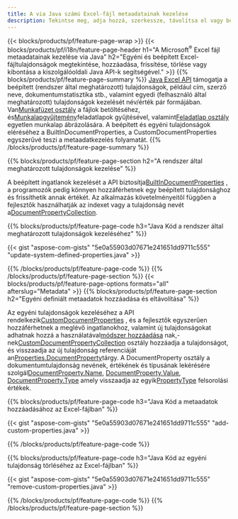 ```yaml
---
title: A via Java számú Excel-fájl metaadatainak kezelése
description: Tekintse meg, adja hozzá, szerkessze, távolítsa el vagy bontsa ki az Excel-fájlok metaadatait mindössze néhány sornyi Java kóddal
---
```

{{< blocks/products/pf/feature-page-wrap >}}
{{< blocks/products/pf/i18n/feature-page-header h1="A Microsoft<sup>&reg;</sup> Excel fájl metaadatainak kezelése via Java" h2="Egyéni és beépített Excel-fájltulajdonságok megtekintése, hozzáadása, frissítése, törlése vagy kibontása a kiszolgálóoldali Java API-k segítségével." >}}
{{% blocks/products/pf/feature-page-summary %}}
[Java Excel API](/cells/hu/java/) támogatja a beépített (rendszer által meghatározott) tulajdonságok, például cím, szerző neve, dokumentumstatisztika stb., valamint egyedi (felhasználó által meghatározott) tulajdonságok kezelését név/érték pár formájában. Van[Munkafüzet osztály](https://reference.aspose.com/cells/java/com.aspose.cells/Workbook) a fájlok betöltéséhez, és[Munkalapgyűjtemény](https://reference.aspose.com/cells/java/com.aspose.cells/WorksheetCollection)feladatlapok gyűjtésével, valamint[Feladatlap osztály](https://reference.aspose.com/cells/java/com.aspose.cells/Worksheet) egyetlen munkalap ábrázolására. A beépített és egyéni tulajdonságok eléréséhez a BuiltInDocumentProperties, a CustomDocumentProperties egyszerűvé teszi a metaadatkezelés folyamatát.
{{% /blocks/products/pf/feature-page-summary %}}

{{% blocks/products/pf/feature-page-section h2="A rendszer által meghatározott tulajdonságok kezelése" %}}

 A beépített ingatlanok kezelését a API biztosítja[BuiltInDocumentProperties](https://reference.aspose.com/cells/java/com.aspose.cells/worksheetcollection#BuiltInDocumentProperties) , a programozók pedig könnyen hozzáférhetnek egy beépített tulajdonsághoz és frissíthetik annak értékét. Az alkalmazás követelményeitől függően a fejlesztők használhatják az indexet vagy a tulajdonság nevét a[DocumentPropertyCollection](https://reference.aspose.com/cells/java/com.aspose.cells/DocumentPropertyCollection). 

{{% blocks/products/pf/feature-page-code h3="Java Kód a rendszer által meghatározott tulajdonságok kezeléséhez" %}}

{{< gist "aspose-com-gists" "5e0a55903d07671e241651dd9711c555" "update-system-defined-properties.java" >}}

{{% /blocks/products/pf/feature-page-code %}}
{{% /blocks/products/pf/feature-page-section %}}
{{< blocks/products/pf/feature-page-options formats="all" afterslug="Metadata" >}}
{{% blocks/products/pf/feature-page-section h2="Egyéni definiált metaadatok hozzáadása és eltávolítása" %}}

Az egyéni tulajdonságok kezeléséhez a API rendelkezik[CustomDocumentProperties](https://reference.aspose.com/cells/java/com.aspose.cells/worksheetcollection#CustomDocumentProperties) , és a fejlesztők egyszerűen hozzáférhetnek a meglévő ingatlanokhoz, valamint új tulajdonságokat adhatnak hozzá a használatával[módszer hozzáadása](https://reference.aspose.com/cells/java/com.aspose.cells/customdocumentpropertycollection#add(java.lang.String,%20boolean) ) nak,-nek[CustomDocumentPropertyCollection](https://reference.aspose.com/cells/java/com.aspose.cells/CustomDocumentPropertyCollection) osztály hozzáadja a tulajdonságot, és visszaadja az új tulajdonság referenciáját an[Properties.DocumentProperty](https://reference.aspose.com/cells/java/com.aspose.cells/DocumentProperty)tárgy. A DocumentProperty osztály a dokumentumtulajdonság nevének, értékének és típusának lekérésére szolgál[DocumentProperty.Name](https://reference.aspose.com/cells/java/com.aspose.cells/documentproperty#Name), [DocumentProperty.Value](https://reference.aspose.com/cells/java/com.aspose.cells/documentproperty#Value),  [DocumentProperty.Type](https://reference.aspose.com/cells/java/com.aspose.cells/documentproperty#Type) amely visszaadja az egyik[PropertyType](https://reference.aspose.com/cells/java/com.aspose.cells/PropertyType) felsorolási értékek.
 
{{% blocks/products/pf/feature-page-code h3="Java Kód a metaadatok hozzáadásához az Excel-fájlban" %}}

{{< gist "aspose-com-gists" "5e0a55903d07671e241651dd9711c555" "add-custom-properties.java" >}}

{{% /blocks/products/pf/feature-page-code %}}


{{% blocks/products/pf/feature-page-code h3="Java Kód az egyéni tulajdonság törléséhez az Excel-fájlban" %}}

{{< gist "aspose-com-gists" "5e0a55903d07671e241651dd9711c555" "remove-custom-properties.java" >}}

{{% /blocks/products/pf/feature-page-code %}}
{{% /blocks/products/pf/feature-page-section %}}
